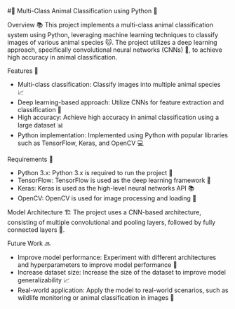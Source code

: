 
#🐠 Multi-Class Animal Classification using Python 🐶

Overview 📚
This project implements a multi-class animal classification system using Python, leveraging machine learning techniques to classify images of various animal species 🐱. The project utilizes a deep learning approach, specifically convolutional neural networks (CNNs) 🤖, to achieve high accuracy in animal classification.

Features 🌟
- Multi-class classification: Classify images into multiple animal species 📈
- Deep learning-based approach: Utilize CNNs for feature extraction and classification 🧠
- High accuracy: Achieve high accuracy in animal classification using a large dataset 📊
- Python implementation: Implemented using Python with popular libraries such as TensorFlow, Keras, and OpenCV 💻

Requirements 📝
- Python 3.x: Python 3.x is required to run the project 🐍
- TensorFlow: TensorFlow is used as the deep learning framework 🤖
- Keras: Keras is used as the high-level neural networks API 📚
- OpenCV: OpenCV is used for image processing and loading 📸

Model Architecture 🏗
The project uses a CNN-based architecture, consisting of multiple convolutional and pooling layers, followed by fully connected layers 🤖.

Future Work 🔜
- Improve model performance: Experiment with different architectures and hyperparameters to improve model performance 🔄
- Increase dataset size: Increase the size of the dataset to improve model generalizability 📈
- Real-world application: Apply the model to real-world scenarios, such as wildlife monitoring or animal classification in images 🌟
